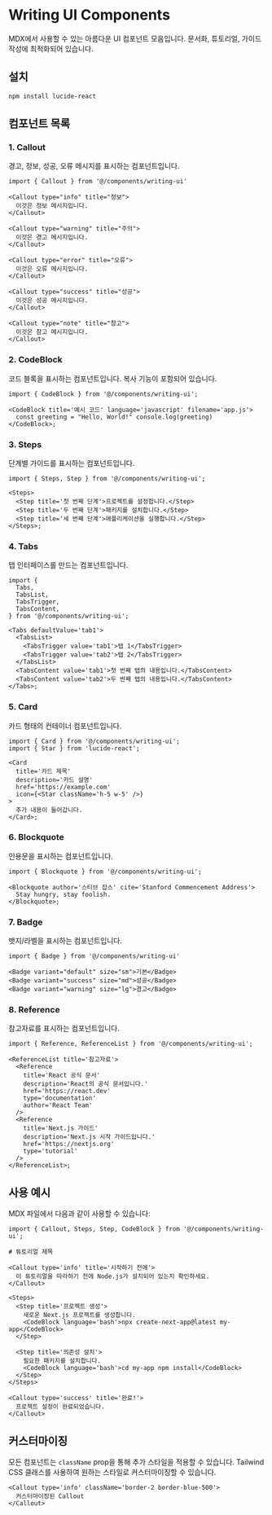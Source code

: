 # Writing UI Components

MDX에서 사용할 수 있는 아름다운 UI 컴포넌트 모음입니다. 문서화, 튜토리얼, 가이드 작성에 최적화되어 있습니다.

## 설치

```bash
npm install lucide-react
```

## 컴포넌트 목록

### 1. Callout

경고, 정보, 성공, 오류 메시지를 표시하는 컴포넌트입니다.

```tsx
import { Callout } from '@/components/writing-ui'

<Callout type="info" title="정보">
  이것은 정보 메시지입니다.
</Callout>

<Callout type="warning" title="주의">
  이것은 경고 메시지입니다.
</Callout>

<Callout type="error" title="오류">
  이것은 오류 메시지입니다.
</Callout>

<Callout type="success" title="성공">
  이것은 성공 메시지입니다.
</Callout>

<Callout type="note" title="참고">
  이것은 참고 메시지입니다.
</Callout>
```

### 2. CodeBlock

코드 블록을 표시하는 컴포넌트입니다. 복사 기능이 포함되어 있습니다.

```tsx
import { CodeBlock } from '@/components/writing-ui';

<CodeBlock title='예시 코드' language='javascript' filename='app.js'>
  const greeting = "Hello, World!" console.log(greeting)
</CodeBlock>;
```

### 3. Steps

단계별 가이드를 표시하는 컴포넌트입니다.

```tsx
import { Steps, Step } from '@/components/writing-ui';

<Steps>
  <Step title='첫 번째 단계'>프로젝트를 설정합니다.</Step>
  <Step title='두 번째 단계'>패키지를 설치합니다.</Step>
  <Step title='세 번째 단계'>애플리케이션을 실행합니다.</Step>
</Steps>;
```

### 4. Tabs

탭 인터페이스를 만드는 컴포넌트입니다.

```tsx
import {
  Tabs,
  TabsList,
  TabsTrigger,
  TabsContent,
} from '@/components/writing-ui';

<Tabs defaultValue='tab1'>
  <TabsList>
    <TabsTrigger value='tab1'>탭 1</TabsTrigger>
    <TabsTrigger value='tab2'>탭 2</TabsTrigger>
  </TabsList>
  <TabsContent value='tab1'>첫 번째 탭의 내용입니다.</TabsContent>
  <TabsContent value='tab2'>두 번째 탭의 내용입니다.</TabsContent>
</Tabs>;
```

### 5. Card

카드 형태의 컨테이너 컴포넌트입니다.

```tsx
import { Card } from '@/components/writing-ui';
import { Star } from 'lucide-react';

<Card
  title='카드 제목'
  description='카드 설명'
  href='https://example.com'
  icon={<Star className='h-5 w-5' />}
>
  추가 내용이 들어갑니다.
</Card>;
```

### 6. Blockquote

인용문을 표시하는 컴포넌트입니다.

```tsx
import { Blockquote } from '@/components/writing-ui';

<Blockquote author='스티브 잡스' cite='Stanford Commencement Address'>
  Stay hungry, stay foolish.
</Blockquote>;
```

### 7. Badge

뱃지/라벨을 표시하는 컴포넌트입니다.

```tsx
import { Badge } from '@/components/writing-ui'

<Badge variant="default" size="sm">기본</Badge>
<Badge variant="success" size="md">성공</Badge>
<Badge variant="warning" size="lg">경고</Badge>
```

### 8. Reference

참고자료를 표시하는 컴포넌트입니다.

```tsx
import { Reference, ReferenceList } from '@/components/writing-ui';

<ReferenceList title='참고자료'>
  <Reference
    title='React 공식 문서'
    description='React의 공식 문서입니다.'
    href='https://react.dev'
    type='documentation'
    author='React Team'
  />
  <Reference
    title='Next.js 가이드'
    description='Next.js 시작 가이드입니다.'
    href='https://nextjs.org'
    type='tutorial'
  />
</ReferenceList>;
```

## 사용 예시

MDX 파일에서 다음과 같이 사용할 수 있습니다:

```mdx
import { Callout, Steps, Step, CodeBlock } from '@/components/writing-ui';

# 튜토리얼 제목

<Callout type='info' title='시작하기 전에'>
  이 튜토리얼을 따라하기 전에 Node.js가 설치되어 있는지 확인하세요.
</Callout>

<Steps>
  <Step title='프로젝트 생성'>
    새로운 Next.js 프로젝트를 생성합니다.
    <CodeBlock language='bash'>npx create-next-app@latest my-app</CodeBlock>
  </Step>

  <Step title='의존성 설치'>
    필요한 패키지를 설치합니다.
    <CodeBlock language='bash'>cd my-app npm install</CodeBlock>
  </Step>
</Steps>

<Callout type='success' title='완료!'>
  프로젝트 설정이 완료되었습니다.
</Callout>
```

## 커스터마이징

모든 컴포넌트는 `className` prop을 통해 추가 스타일을 적용할 수 있습니다. Tailwind CSS 클래스를 사용하여 원하는 스타일로 커스터마이징할 수 있습니다.

```tsx
<Callout type='info' className='border-2 border-blue-500'>
  커스터마이징된 Callout
</Callout>
```
